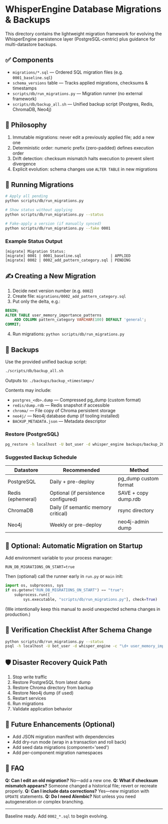 # WhisperEngine Database Migrations & Backups

This directory contains the lightweight migration framework for evolving the WhisperEngine persistence layer (PostgreSQL-centric) plus guidance for multi-datastore backups.

## ✅ Components
- `migrations/*.sql` — Ordered SQL migration files (e.g. `0001_baseline.sql`)
- `schema_versions` table — Tracks applied migrations, checksums & timestamps
- `scripts/db/run_migrations.py` — Migration runner (no external framework)
- `scripts/db/backup_all.sh` — Unified backup script (Postgres, Redis, ChromaDB, Neo4j)

## 🧩 Philosophy
1. Immutable migrations: never edit a previously applied file; add a new one
2. Deterministic order: numeric prefix (zero-padded) defines execution order
3. Drift detection: checksum mismatch halts execution to prevent silent divergence
4. Explicit evolution: schema changes use `ALTER TABLE` in new migrations

## 🚀 Running Migrations
```bash
# Apply all pending
python scripts/db/run_migrations.py

# Show status without applying
python scripts/db/run_migrations.py --status

# Fake-apply a version (if manually synced)
python scripts/db/run_migrations.py --fake 0001
```

### Example Status Output
```
[migrate] Migration Status:
[migrate] 0001 | 0001_baseline.sql             | APPLIED
[migrate] 0002 | 0002_add_pattern_category.sql | PENDING
```

## ✍️ Creating a New Migration
1. Decide next version number (e.g. `0002`)
2. Create file: `migrations/0002_add_pattern_category.sql`
3. Put only the delta, e.g.:
```sql
BEGIN;
ALTER TABLE user_memory_importance_patterns
    ADD COLUMN pattern_category VARCHAR(100) DEFAULT 'general';
COMMIT;
```
4. Run migrations: `python scripts/db/run_migrations.py`

## 🔐 Backups
Use the provided unified backup script:
```bash
./scripts/db/backup_all.sh
```
Outputs to: `./backups/backup_<timestamp>/`

Contents may include:
- `postgres_<db>.dump` — Compressed pg_dump (custom format)
- `redis/dump.rdb` — Redis snapshot if accessible
- `chroma/` — File copy of Chroma persistent storage
- `neo4j/` — Neo4j database dump (if tooling installed)
- `BACKUP_METADATA.json` — Metadata descriptor

### Restore (PostgreSQL)
```bash
pg_restore -h localhost -U bot_user -d whisper_engine backups/backup_20250916_123000/postgres_whisper_engine.dump
```

### Suggested Backup Schedule
| Datastore  | Recommended | Method |
|------------|-------------|--------|
| PostgreSQL | Daily + pre-deploy | pg_dump custom format |
| Redis (ephemeral) | Optional (if persistence configured) | SAVE + copy dump.rdb |
| ChromaDB | Daily (if semantic memory critical) | rsync directory |
| Neo4j | Weekly or pre-deploy | neo4j-admin dump |

## 🔄 Optional: Automatic Migration on Startup
Add environment variable to your process manager:
```
RUN_DB_MIGRATIONS_ON_START=true
```
Then (optional) call the runner early in `run.py` or `main` init:
```python
import os, subprocess, sys
if os.getenv("RUN_DB_MIGRATIONS_ON_START") == "true":
    subprocess.run([
        sys.executable, "scripts/db/run_migrations.py"], check=True)
```
(We intentionally keep this manual to avoid unexpected schema changes in production.)

## 🧪 Verification Checklist After Schema Change
```bash
python scripts/db/run_migrations.py --status
psql -h localhost -U bot_user -d whisper_engine -c "\d+ user_memory_importance_patterns"
```

## 🛡️ Disaster Recovery Quick Path
1. Stop write traffic
2. Restore PostgreSQL from latest dump
3. Restore Chroma directory from backup
4. Restore Neo4j dump (if used)
5. Restart services
6. Run migrations
7. Validate application behavior

## 🧱 Future Enhancements (Optional)
- Add JSON migration manifest with dependencies
- Add dry-run mode (wrap in a transaction and roll back)
- Add seed data migrations (component='seed')
- Add per-component migration namespaces

## 🙋 FAQ
**Q: Can I edit an old migration?** No—add a new one.
**Q: What if checksum mismatch appears?** Someone changed a historical file; revert or recreate properly.
**Q: Can I include data corrections?** Yes—new migration with `UPDATE` statements.
**Q: Do I need Alembic?** Not unless you need autogeneration or complex branching.

---
Baseline ready. Add `0002_*.sql` to begin evolving.
